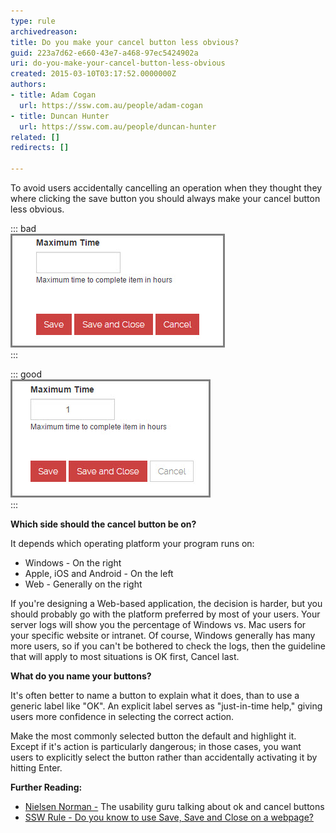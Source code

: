 ```yaml
---
type: rule
archivedreason: 
title: Do you make your cancel button less obvious?
guid: 223a7d62-e660-43e7-a468-97ec5424902a
uri: do-you-make-your-cancel-button-less-obvious
created: 2015-03-10T03:17:52.0000000Z
authors:
- title: Adam Cogan
  url: https://ssw.com.au/people/adam-cogan
- title: Duncan Hunter
  url: https://ssw.com.au/people/duncan-hunter
related: []
redirects: []

---
```


To avoid users accidentally cancelling an operation when they thought they where clicking the save button you should always make your cancel button less obvious.  
<!--endintro-->


::: bad  
![Bad example: Cancel button looks like a save button](bad-cancel-button-example.jpg)  
:::


::: good  
![Good example: Cancel button is less obvious](good-example-cancel-button.jpg)  
:::

**Which side should the cancel button be on?**

It depends which operating platform your program runs on:

* Windows - On the right
* Apple, iOS and Android - On the left
* Web -  Generally on the right


If you're designing a Web-based application, the decision is harder, but you should probably go with the platform preferred by most of your users. Your server logs will show you the percentage of Windows vs. Mac users for your specific website or intranet. Of course, Windows generally has many more users, so if you can't be bothered to check the logs, then the guideline that will apply to most situations is OK first, Cancel last.

**What do you name your buttons?**

It's often better to name a button to explain what it does, than to use a generic label like "OK". An explicit label serves as "just-in-time help," giving users more confidence in selecting the correct action.

Make the most commonly selected button the default and highlight it. Except if it's action is particularly dangerous; in those cases, you want users to explicitly select the button rather than accidentally activating it by hitting Enter.

**Further Reading:**

* [Nielsen Norman -](http://www.nngroup.com/articles/ok-cancel-or-cancel-ok/) The usability guru talking about ok and cancel buttons
* [SSW Rule - Do you know to use Save, Save and Close on a webpage?](/do-you-know-to-use-save-save-and-close-on-a-webpage)

